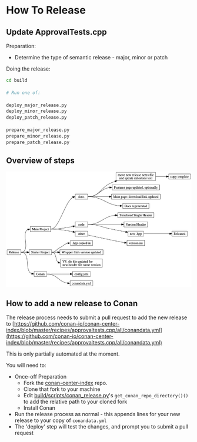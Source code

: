 <a id="top"></a>
# How To Release

## Update ApprovalTests.cpp

Preparation:

- Determine the type of semantic release - major, minor or patch 

Doing the release:

```bash
cd build

# Run one of:

deploy_major_release.py
deploy_minor_release.py
deploy_patch_release.py

prepare_major_release.py
prepare_minor_release.py
prepare_patch_release.py
```

## Overview of steps

![Flow of files during release](../doc/images/release_files_mindmap.png?raw=true)

## How to add a new release to Conan

The release process needs to submit a pull request to add the new release to [https://github.com/conan-io/conan-center-index/blob/master/recipes/approvaltests.cpp/all/conandata.yml](https://github.com/conan-io/conan-center-index/blob/master/recipes/approvaltests.cpp/all/conandata.yml)

This is only partially automated at the moment.

You will need to:

* Once-off Preparation
    * Fork the [conan-center-index](https://github.com/conan-io/conan-center-index/) repo.
    * Clone that fork to your machine
    * Edit [build/scripts/conan_release.py](/build/scripts/conan_release.py)'s `get_conan_repo_directory()()` to add the relative path to your cloned fork
    * Install Conan
* Run the release process as normal - this appends lines for your new release to your copy of `conandata.yml`
* The 'deploy' step will test the changes, and prompt you to submit a pull request

